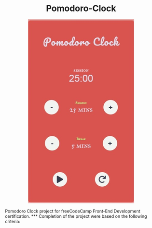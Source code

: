 <h1 align="center"> Pomodoro-Clock</h1>

<p align="center">
  <img src="https://github.com/brownkcing/Pomodoro-Clock/blob/master/pomodoro.jpg"> </img>
</p>
Pomodoro Clock project for freeCodeCamp Front-End Development certification.
***
Completion of the project were based on the following criteria:
